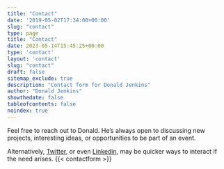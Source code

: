 ```yaml
---
title: "Contact"
date: '2019-05-02T17:34:00+00:00'
slug: "contact"
type: page
title: "Contact"
date: 2023-05-14T15:45:25+00:00
type: 'contact'
layout: 'contact'
slug: "contact"
draft: false
sitemap_exclude: true
description: "Contact form for Donald Jenkins"
author: "Donald Jenkins"
showthedate: false
tableofcontents: false
noindex: true
---
```


Feel free to reach out to Donald. He’s always open to discussing new projects, interesting ideas, or opportunities to be part of an event.

Alternatively, [Twitter](https://www.twitter.com/donaldjenkins), or even [Linkedin](https://www.linkedin.com/in/donaldjenkins/), may be quicker ways to interact if the need arises.
{{< contactform >}}
